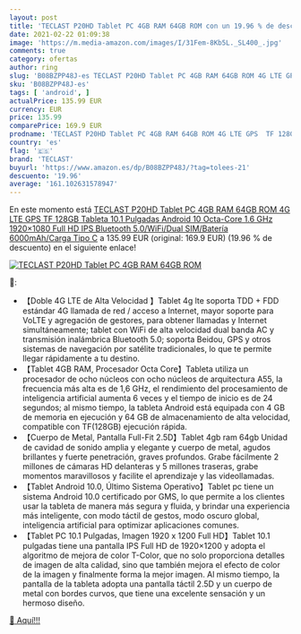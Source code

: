 ```yaml
---
layout: post
title: 'TECLAST P20HD Tablet PC 4GB RAM 64GB ROM con un 19.96 % de descuento'
date: 2021-02-22 01:09:38
image: 'https://m.media-amazon.com/images/I/31Fem-8Kb5L._SL400_.jpg'
comments: true
category: ofertas
author: ring
slug: 'B08BZPP48J-es TECLAST P20HD Tablet PC 4GB RAM 64GB ROM 4G LTE GPS TF...'
sku: 'B08BZPP48J-es'
tags: [ 'android', ]
actualPrice: 135.99 EUR
currency: EUR
price: 135.99
comparePrice: 169.9 EUR
prodname: 'TECLAST P20HD Tablet PC 4GB RAM 64GB ROM 4G LTE GPS  TF 128GB   Tableta 10.1 Pulgadas Android 10  Octa-Core 1.6 GHz  1920×1080 Full HD IPS  Bluetooth 5.0/WiFi/Dual SIM/Batería 6000mAh/Carga Tipo C'
country: 'es'
flag: '🇪🇸'
brand: 'TECLAST'
buyurl: 'https://www.amazon.es/dp/B08BZPP48J/?tag=tolees-21'
descuento: '19.96'
average: '161.102631578947'
---
```


En este momento está [TECLAST P20HD Tablet PC 4GB RAM 64GB ROM 4G LTE GPS  TF 128GB   Tableta 10.1 Pulgadas Android 10  Octa-Core 1.6 GHz  1920×1080 Full HD IPS  Bluetooth 5.0/WiFi/Dual SIM/Batería 6000mAh/Carga Tipo C](https://www.amazon.es/dp/B08BZPP48J/?tag=tolees-21) a 135.99 EUR (original: 169.9 EUR) (19.96 %  de descuento) en el siguiente enlace!

[![TECLAST P20HD Tablet PC 4GB RAM 64GB ROM](https://m.media-amazon.com/images/I/31Fem-8Kb5L._SL400_.jpg)](https://www.amazon.es/dp/B08BZPP48J/?tag=tolees-21)

🔎:

- 【Doble 4G LTE de Alta Velocidad 】Tablet 4g lte soporta TDD + FDD estándar 4G llamada de red / acceso a Internet, mayor soporte para VoLTE y agregación de gestores, para obtener llamadas y Internet simultáneamente; tablet con WiFi de alta velocidad dual banda AC y transmisión inalámbrica Bluetooth 5.0; soporta Beidou, GPS y otros sistemas de navegación por satélite tradicionales, lo que te permite llegar rápidamente a tu destino.
- 【Tablet 4GB RAM, Procesador Octa Core】Tableta utiliza un procesador de ocho núcleos con ocho núcleos de arquitectura A55, la frecuencia más alta es de 1,6 GHz, el rendimiento del procesamiento de inteligencia artificial aumenta 6 veces y el tiempo de inicio es de 24 segundos; al mismo tiempo, la tableta Android está equipada con 4 GB de memoria en ejecución y 64 GB de almacenamiento de alta velocidad, compatible con TF(128GB) ejecución rápida.
- 【Cuerpo de Metal, Pantalla Full-Fit 2.5D】Tablet 4gb ram 64gb Unidad de cavidad de sonido amplia y elegante y cuerpo de metal, agudos brillantes y fuerte penetración, graves profundos. Grabe fácilmente 2 millones de cámaras HD delanteras y 5 millones traseras, grabe momentos maravillosos y facilite el aprendizaje y las videollamadas.
- 【Tablet Android 10.0, Último Sistema Operativo】Tablet pc tiene un sistema Android 10.0 certificado por GMS, lo que permite a los clientes usar la tableta de manera más segura y fluida, y brindar una experiencia más inteligente, con modo táctil de gestos, modo oscuro global, inteligencia artificial para optimizar aplicaciones comunes.
- 【Tablet PC 10.1 Pulgadas, Imagen 1920 x 1200 Full HD】Tablet 10.1 pulgadas tiene una pantalla IPS Full HD de 1920×1200 y adopta el algoritmo de mejora de color T-Color, que no solo proporciona detalles de imagen de alta calidad, sino que también mejora el efecto de color de la imagen y finalmente forma la mejor imagen. Al mismo tiempo, la pantalla de la tableta adopta una pantalla táctil 2.5D y un cuerpo de metal con bordes curvos, que tiene una excelente sensación y un hermoso diseño.

[🛒 Aquí!!!](https://www.amazon.es/dp/B08BZPP48J/?tag=tolees-21)
